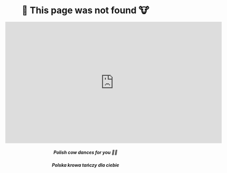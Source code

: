 [//]: # (Title: Error 404 - Stella Mod Docs)

<div align="center">
    <h1>🐄 This page was not found 🐮</h1>
    <iframe width="680" height="382" src="https://www.youtube.com/embed/ogZdnkz0o5Q?autoplay=1&rel=0&loop=1&origin=https://stella.sefinek.net" title="YouTube video player" frameborder="0" allow="autoplay; clipboard-write; encrypted-media; picture-in-picture" allowfullscreen></iframe>
    <h5>Polish cow dances for you 💃🕺</h5>
    <h5>Polska krowa tańczy dla ciebie</h5>
</div>